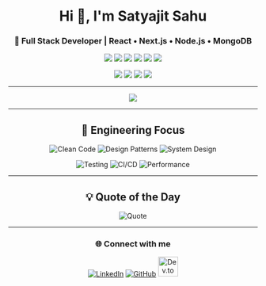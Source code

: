 <!-- Header -->
<h1 align="center">Hi 👋, I'm Satyajit Sahu</h1>
<h3 align="center">🚀 Full Stack Developer | React • Next.js • Node.js • MongoDB</h3>

<!-- Core Stack -->
<p align="center">
  <img src="https://img.shields.io/badge/Frontend-React-blue?logo=react" />
  <img src="https://img.shields.io/badge/Framework-Next.js-black?logo=next.js" />
  <img src="https://img.shields.io/badge/Backend-Node.js-green?logo=node.js" />
  <img src="https://img.shields.io/badge/Database-MongoDB-darkgreen?logo=mongodb" />
  <img src="https://img.shields.io/badge/Database-SQL-blue?logo=postgresql" />
  <img src="https://img.shields.io/badge/Styling-TailwindCSS-38B2AC?logo=tailwindcss" />
</p>

<!-- Also worked with -->
<p align="center">
  <img src="https://img.shields.io/badge/Also-Angular-DD0031?logo=angular&logoColor=white" />
  <img src="https://img.shields.io/badge/Also-TypeScript-3178C6?logo=typescript&logoColor=white" />
  <img src="https://img.shields.io/badge/Also-PostgreSQL-4169E1?logo=postgresql&logoColor=white" />
  <img src="https://img.shields.io/badge/Also-Docker-2496ED?logo=docker&logoColor=white" />
</p>

---

<!-- Stats (add count_private/include_all_commits; replace domain if self-hosted) 
<p align="center">
  <img src="https://github-readme-stats.vercel.app/api?username=Satya90jit&show_icons=true&theme=radical&count_private=true&include_all_commits=true" height="180"/>
  <img src="https://github-readme-stats.vercel.app/api/top-langs/?username=Satya90jit&layout=compact&theme=radical&hide_progress=false" height="180"/>
</p>
-->

<!-- Streak -->
<p align="center">
  <img src="https://streak-stats.demolab.com?user=Satya90jit&show_icons=true&theme=radical&count_private=true&include_all_commits=true&hide_border=true" />
</p>

<!-- Activity Graph 
<p align="center">
  <img src="https://github-readme-activity-graph.vercel.app/graph?username=Satya90jit&theme=tokyonight" />
</p>
-->

---

<!-- Engineering Pillars -->
<h2 align="center">🧭 Engineering Focus</h2>

<div align="center">

![Clean Code](https://img.shields.io/badge/Clean%20Code-SOLID%20%7C%20DRY%20%7C%20Refactoring-2ea44f?style=for-the-badge&logo=readthedocs) 
![Design Patterns](https://img.shields.io/badge/Design%20Patterns-Strategy%20%7C%20Factory%20%7C%20Observer%20%7C%20Adapter-blueviolet?style=for-the-badge&logo=azurepipelines) 
![System Design](https://img.shields.io/badge/System%20Design-Scalability%20%7C%20Caching%20%7C%20Queues%20%7C%20DB%20Modeling-orange?style=for-the-badge&logo=databricks)  

![Testing](https://img.shields.io/badge/Testing-Jest%20%7C%20React%20Testing%20Library-red?style=for-the-badge&logo=jest) 
![CI/CD](https://img.shields.io/badge/CI%2FCD-GitHub%20Actions%20%7C%20Vercel-218bff?style=for-the-badge&logo=githubactions) 
![Performance](https://img.shields.io/badge/Performance-Profiling%20%7C%20Memoization%20%7C%20Code--Splitting-brightgreen?style=for-the-badge&logo=googlechrome)  

</div>

---

<!-- About Me 
<h2 align="center">👨‍💻 About Me</h2>

<p align="center">
✨ Curious builder who enjoys tackling <b>complex problems with clean, maintainable code</b>.<br/>
🎸 Guitar • 🏸 Badminton • 💃 Dance • 📖 Philosophy & lifelong learning<br/>
🌱 Currently sharpening <b>Node.js & MongoDB</b> and architecting better systems.<br/>
📫 Reach me: <b>satyajitsahu2002@gmail.com</b>
</p>

---
-->

<!-- Quote -->
<h2 align="center">💡 Quote of the Day</h2>
<p align="center">
  <img src="https://quotes-github-readme.vercel.app/api?type=horizontal&theme=tokyonight" alt="Quote" />
</p>

---

<!-- Trophies 
<h2 align="center">🏆 GitHub Trophies</h2>
<p align="center">
  <img src="https://github-profile-trophy.vercel.app/?username=Satya90jit&theme=tokyonight&no-frame=true&no-bg=true&margin-w=4" alt="GitHub Trophies"/>
</p>

---
-->

<!-- Connect -->
<h3 align="center">🌐 Connect with me</h3>
<p align="center">
  <a href="https://www.linkedin.com/in/satyajit-sahu-486b4b224"><img src="https://img.icons8.com/color/48/linkedin.png" alt="LinkedIn"/></a>
  <a href="https://github.com/Satya90jit"><img src="https://img.icons8.com/ios-glyphs/48/github.png" alt="GitHub"/></a>
  <a href="https://dev.to/satya90jit"><img src="https://d2fltix0v2e0sb.cloudfront.net/dev-black.png" width="40" alt="Dev.to"/></a>
</p>

<!-- Optional: Pinned project cards -->
<!--
<p align="center">
  <img src="https://github-readme-stats.vercel.app/api/pin/?username=Satya90jit&repo=<your-repo>&theme=radical" />
  <img src="https://github-readme-stats.vercel.app/api/pin/?username=Satya90jit&repo=<your-repo-2>&theme=radical" />
</p>
-->
